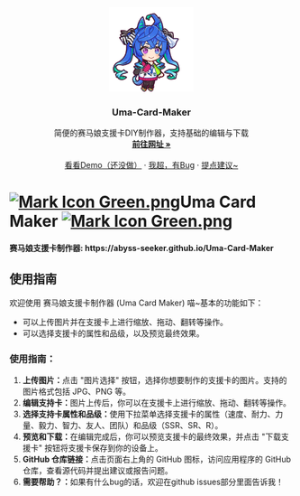 <!-- PROJECT LOGO -->
<br />
<div align="center">
  <a href= "https://github.com/Abyss-Seeker/Uma-Card-Maker">
    <img src="https://github.com/Abyss-Seeker/Uma-Card-Maker/blob/main/images/random_testing/twinturbochibi.png?raw=true" alt="Logo" width="150" height="150">
  </a>

<h3 align="center">Uma-Card-Maker</h3>

  <p align="center">
    简便的赛马娘支援卡DIY制作器，支持基础的编辑与下载
    <br />
    <a href="https://abyss-seeker.github.io/Uma-Card-Maker/"><strong>前往网址 »</strong></a>
    <br />
    <br />
    <a href="https://github.com/Abyss-Seeker/Uma-Card-Maker">看看Demo（还没做）</a>
    ·
    <a href="https://github.com/Abyss-Seeker/Uma-Card-Maker/issues">我超，有Bug</a>
    ·
    <a href="https://github.com/Abyss-Seeker/Uma-Card-Maker/issues">提点建议~</a>
  </p>
</div>

<h1>
    <div>
        <a href="/umamusume/%E6%96%87%E4%BB%B6:Mark_Icon_Green.png" class="image"><img alt="Mark Icon Green.png" src="https://patchwiki.biligame.com/images/umamusume/thumb/0/05/r44f8abaolv827mf4yqk4hkdzy9xju7.png/16px-Mark_Icon_Green.png" decoding="async" width="24" height="27" srcset="https://patchwiki.biligame.com/images/umamusume/thumb/0/05/r44f8abaolv827mf4yqk4hkdzy9xju7.png/24px-Mark_Icon_Green.png 1.5x, https://patchwiki.biligame.com/images/umamusume/0/05/r44f8abaolv827mf4yqk4hkdzy9xju7.png 2x" data-file-width="32" data-file-height="36"></a>Uma Card Maker
        <a href="/umamusume/%E6%96%87%E4%BB%B6:Mark_Icon_Green.png" class="image"><img alt="Mark Icon Green.png" src="https://patchwiki.biligame.com/images/umamusume/thumb/0/05/r44f8abaolv827mf4yqk4hkdzy9xju7.png/16px-Mark_Icon_Green.png" decoding="async" width="24" height="27" srcset="https://patchwiki.biligame.com/images/umamusume/thumb/0/05/r44f8abaolv827mf4yqk4hkdzy9xju7.png/24px-Mark_Icon_Green.png 1.5x, https://patchwiki.biligame.com/images/umamusume/0/05/r44f8abaolv827mf4yqk4hkdzy9xju7.png 2x" data-file-width="32" data-file-height="36"></a>
    </div>
</h1>

<h4>赛马娘支援卡制作器: https://abyss-seeker.github.io/Uma-Card-Maker </h4>
<h2>使用指南</h2>
            <p>
                欢迎使用 赛马娘支援卡制作器 (Uma Card Maker) 喵~基本的功能如下：
                <ul>
                    <li>可以上传图片并在支援卡上进行缩放、拖动、翻转等操作。</li>
                    <li>可以选择支援卡的属性和品级，以及预览最终效果。</li>
                </ul>
            </p>
            <h3>使用指南：</h3>
            <ol>
                <li><strong>上传图片：</strong>点击 "图片选择" 按钮，选择你想要制作的支援卡的图片。支持的图片格式包括 JPG、PNG 等。</li>
                <li><strong>编辑支持卡：</strong>图片上传后，你可以在支援卡上进行缩放、拖动、翻转等操作。</li>
                <li><strong>选择支持卡属性和品级：</strong>使用下拉菜单选择支援卡的属性（速度、耐力、力量、毅力、智力、友人、团队）和品级（SSR、SR、R）。</li>
                <li><strong>预览和下载：</strong>在编辑完成后，你可以预览支援卡的最终效果，并点击 "下载支援卡" 按钮将支援卡保存到你的设备上。</li>
                <li><strong>GitHub 仓库链接：</strong>点击页面右上角的 GitHub 图标，访问应用程序的 GitHub 仓库，查看源代码并提出建议或报告问题。</li>
                <li><strong>需要帮助？：</strong>如果有什么bug的话，欢迎在github issues部分里面告诉我！</li>
            </ol>
